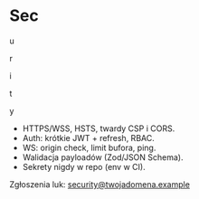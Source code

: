 # Sec

u

r

i

t

y

- HTTPS/WSS, HSTS, twardy CSP i CORS.
- Auth: krótkie JWT + refresh, RBAC.
- WS: origin check, limit bufora, ping.
- Walidacja payloadów (Zod/JSON Schema).
- Sekrety nigdy w repo (env w CI).

Zgłoszenia luk: <security@twojadomena.example>
